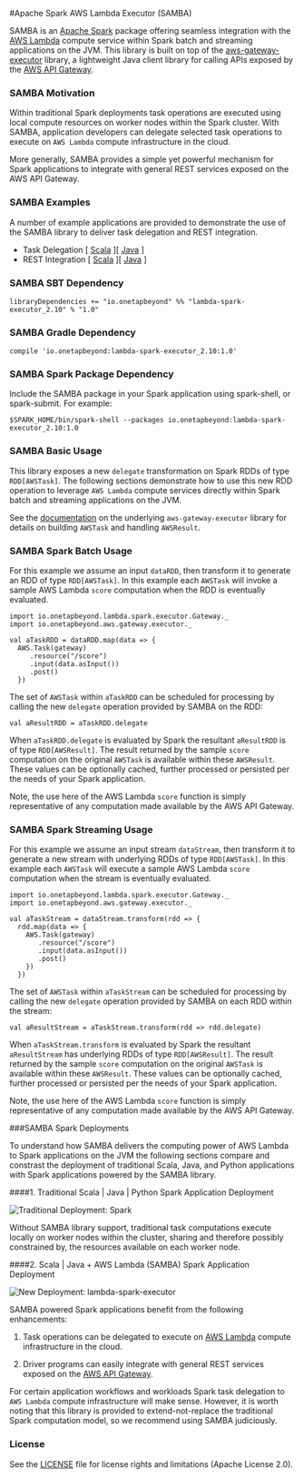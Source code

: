 #Apache Spark AWS Lambda Executor (SAMBA)

SAMBA is an [Apache Spark](http://spark.apache.org/) package offering seamless
integration with the
[AWS Lambda](https://aws.amazon.com/lambda/) compute
service within Spark batch and streaming applications on the JVM. This library
is built on top of the
[aws-gateway-executor](https://github.com/onetapbeyond/aws-gateway-executor)
library, a lightweight Java client library for calling APIs exposed by the
[AWS API Gateway](https://aws.amazon.com/api-gateway/).

### SAMBA Motivation

Within traditional Spark deployments task operations are executed using local
compute resources on worker nodes within the Spark cluster.
With SAMBA, application developers can delegate selected task operations
to execute on `AWS Lambda` compute infrastructure in the cloud.

More generally, SAMBA provides a simple yet powerful mechanism for Spark
applications to integrate with general REST services exposed on the AWS API
Gateway.

### SAMBA Examples

A number of example applications are provided to demonstrate the use of the
SAMBA library to deliver task delegation and REST integration.

- Task Delegation [ [Scala](examples/scala/task-delegation-world) ][ [Java](examples/java/task-delegation) ]
- REST Integration [ [Scala](examples/scala/rest-integration) ][ [Java](examples/java/) ]


### SAMBA SBT Dependency

```
libraryDependencies += "io.onetapbeyond" %% "lambda-spark-executor_2.10" % "1.0"
```

### SAMBA Gradle Dependency

```
compile 'io.onetapbeyond:lambda-spark-executor_2.10:1.0'
```

### SAMBA Spark Package Dependency

Include the SAMBA package in your Spark application using spark-shell, or spark-submit.
For example:

```
$SPARK_HOME/bin/spark-shell --packages io.onetapbeyond:lambda-spark-executor_2.10:1.0
```

### SAMBA Basic Usage

This library exposes a new `delegate` transformation on Spark RDDs of type
`RDD[AWSTask]`. The following sections demonstrate how to use this new
RDD operation to leverage `AWS Lambda` compute services directly within
Spark batch and streaming applications on the JVM.

See the [documentation](https://github.com/onetapbeyond/aws-gateway-executor)
on the underlying `aws-gateway-executor` library for details on building
`AWSTask` and handling `AWSResult`.

### SAMBA Spark Batch Usage

For this example we assume an input `dataRDD`, then transform it to generate
an RDD of type `RDD[AWSTask]`. In this example each `AWSTask` will
invoke a sample AWS Lambda `score` computation when the RDD is eventually
evaluated.

```
import io.onetapbeyond.lambda.spark.executor.Gateway._
import io.onetapbeyond.aws.gateway.executor._

val aTaskRDD = dataRDD.map(data => {
  AWS.Task(gateway)
     .resource("/score")
     .input(data.asInput())
     .post()
  })
```

The set of `AWSTask` within `aTaskRDD` can be scheduled for
processing by calling the new `delegate` operation provided by SAMBA
on the RDD:

```
val aResultRDD = aTaskRDD.delegate
```

When `aTaskRDD.delegate` is evaluated by Spark the resultant `aResultRDD`
is of type `RDD[AWSResult]`. The result returned by the sample `score`
computation on the original `AWSTask` is available
within these `AWSResult`. These values can be optionally cached, further
processed or persisted per the needs of your Spark application.

Note, the use here of the AWS Lambda `score` function is simply
representative of any computation made available by the AWS API Gateway.

### SAMBA Spark Streaming Usage

For this example we assume an input stream `dataStream`, then transform
it to generate a new stream with underlying RDDs of type `RDD[AWSTask]`.
In this example each `AWSTask` will execute a sample AWS Lambda `score`
computation when the stream is eventually evaluated.

```
import io.onetapbeyond.lambda.spark.executor.Gateway._
import io.onetapbeyond.aws.gateway.executor._

val aTaskStream = dataStream.transform(rdd => {
  rdd.map(data => {
    AWS.Task(gateway)
       .resource("/score")
       .input(data.asInput())
       .post()
    })	
  })
```

The set of `AWSTask` within `aTaskStream` can be scheduled for processing
by calling the new `delegate` operation provided by SAMBA on each RDD within
the stream: 

```
val aResultStream = aTaskStream.transform(rdd => rdd.delegate)
```

When `aTaskStream.transform` is evaluated by Spark the resultant
`aResultStream` has underlying RDDs of type `RDD[AWSResult]`. The result
returned by the sample `score` computation on the original `AWSTask` is
available within these `AWSResult`. These values can be optionally cached,
further processed or persisted per the needs of your Spark application.

Note, the use here of the AWS Lambda `score` function is simply
representative of any computation made available by the AWS API Gateway.

###SAMBA Spark Deployments

To understand how SAMBA delivers the computing power of AWS Lambda to
Spark applications on the JVM the following sections compare and constrast
the deployment of traditional Scala, Java, and Python applications with
Spark applications powered by the SAMBA library.


####1. Traditional Scala | Java | Python Spark Application Deployment


![Traditional Deployment: Spark](https://onetapbeyond.github.io/resource/img/samba/trad-spark-deploy.jpg)

Without SAMBA library support, traditional task computations execute
locally on worker nodes within the cluster, sharing and therefore possibly
constrained by, the resources available on each worker node.

####2. Scala | Java + AWS Lambda (SAMBA) Spark Application Deployment

![New Deployment: lambda-spark-executor](https://onetapbeyond.github.io/resource/img/samba/new-samba-deploy.jpg)

SAMBA powered Spark applications benefit from the following enhancements:

1. Task operations can be delegated to execute on 
[AWS Lambda](https://aws.amazon.com/lambda/) compute infrastructure in the
cloud.

2. Driver programs can easily integrate with general REST services
exposed on the [AWS API Gateway](https://aws.amazon.com/api-gateway/).

For certain application workflows and workloads Spark task delegation to
`AWS Lambda` compute infrastructure will make sense. However,
it is worth noting that this library is provided to extend-not-replace the
traditional Spark computation model, so we recommend using SAMBA judiciously.

### License

See the [LICENSE](LICENSE) file for license rights and limitations (Apache License 2.0).
